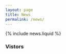 ```yaml
---
layout: page
title: News
permalink: /news/
---
```


{% include news.liquid %}

### Vistors
<script type="text/javascript" id="clstr_globe" src="//clustrmaps.com/globe.js?d=QX4HEmt0s8xXkEWpLA_0DR4tebAFAIjpP5mGLSe3LTA"></script>